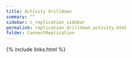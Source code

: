 ```yaml
---
title: Activity drilldown
summary: ""
sidebar: c_replication_sidebar
permalink: replication_drilldown_activity.html
folder: ConnectReplication
---
```





{% include links.html %}
